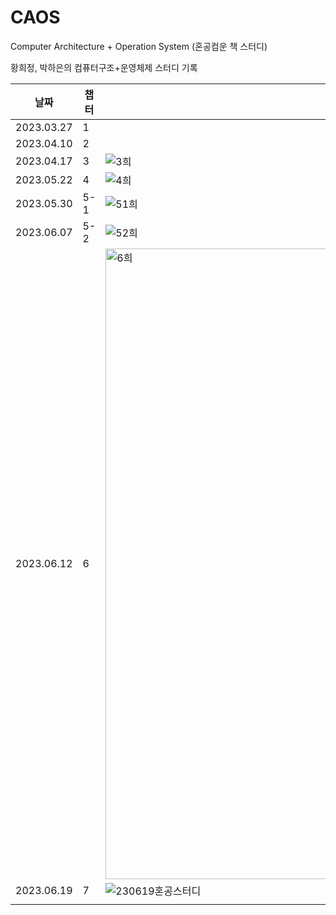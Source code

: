 # CAOS
Computer Architecture + Operation System (혼공컴운 책 스터디)

황희정, 박하은의 컴퓨터구조+운영체제 스터디 기록

|    날짜     |   챕터   | 황희정 | 박하은  |
|------------|---------|-----|---|
| 2023.03.27 | 1 |     |   |
| 2023.04.10 | 2 |     |   |
| 2023.04.17 | 3 | ![3희](https://github.com/goatFE/CAOS/assets/50111853/38e856da-e5a9-4527-aac0-7fe5474d1b90) | ![3하](https://github.com/goatFE/CAOS/assets/50111853/5e22064e-5122-4ab0-9dc8-a5ba95051c68)|
| 2023.05.22 | 4 | ![4희](https://github.com/goatFE/CAOS/assets/50111853/1c3e1e8d-dae7-4f2a-9af1-93a480f5509b) |  ![4하](https://github.com/goatFE/CAOS/assets/50111853/a7e1be62-cdba-400f-8632-55d2e877fa88)|
| 2023.05.30 | 5-1 | ![51희](https://github.com/goatFE/CAOS/assets/50111853/dabfd0ee-15ef-4728-ae0a-de4b9ad4da80) | ![52하](https://github.com/goatFE/CAOS/assets/50111853/891528ad-7aa5-4ed0-b84e-abdd34c2ba32)|
| 2023.06.07 | 5-2 | ![52희](https://github.com/goatFE/CAOS/assets/50111853/ffdd732a-4b54-424e-8781-f43e2bcc622e) | ![52하](https://github.com/goatFE/CAOS/assets/50111853/19f33a1c-7c85-45d1-b98c-6a794bb22c88)|
| 2023.06.12 | 6 | <img width="1009" alt="6희" src="https://github.com/pullingoff/CAOS/assets/50111853/ffc9351d-c5cf-4dfd-b74d-afff6ac07e7b">| <img width="948" alt="6하" src="https://github.com/pullingoff/CAOS/assets/50111853/0d39f380-b6fd-471b-8ba4-0c8b76f897ee">  |
| 2023.06.19 | 7 |  ![230619혼공스터디](https://github.com/goatFE/CAOS/assets/135410491/1674e0fb-20d7-4fec-b4ae-8d3706b91607) | ![IMG_3369](https://github.com/pullingoff/CAOS/assets/50111853/92c088c5-8670-402c-910b-71fa669c4423)|
|            |         |     |   |
